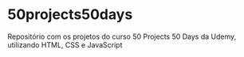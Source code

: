# 50projects50days
 Repositório com os projetos do curso 50 Projects 50 Days da Udemy, utilizando HTML, CSS e JavaScript
